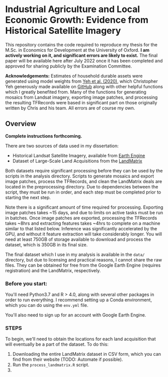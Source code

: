 # Industrial Agriculture and Local Economic Growth: Evidence from Historical Satellite Imagery


This repository contains the code required to reproduce my thesis for the M.Sc. in Economics for Development at the University of Oxford. **I am actively working on it, and significant errors are likely to exist.** The final paper will be available here after July 2022 once it has been completed and approved for sharing publicly by the Examination Committee. 


**Acknowledgements:** Estimates of household durable assets were generated using model weights from [Yeh et al. (2020)](https://www.nature.com/articles/s41467-020-16185-w), which Christopher Yeh generously made available on [GitHub](https://github.com/chrisyeh96/africa_poverty_clean) along with other helpful functions which I greatly benefited from. Many of the functions for generating mosaics from Landsat imagery, exporting image patches, and processing the resulting TFRecords were based in significant part on those originally written by Chris and his team. All errors are of course my own.


## Overview

**Complete instructions forthcoming.**

There are two sources of data used in my dissertation: 
- Historical Landsat Satellite Imagery, available from [Earth Engine](https://developers.google.com/earth-engine/datasets/catalog/landsat)
- Dataset of Large-Scale Land Acquisitions from the [LandMatrix](https://landmatrix.org)

Both datasets require significant processing before they can be used by the scripts in the analysis directory. Scripts to generate mosaics and export image patches, process the TFRecords, and clean the LandMatrix deals are located in the preprocessing directory. Due to dependencies between the script, they must be run in order, and each step must be completed prior to starting the next step. 

Note there is a significant amount of time required for processing. Exporting image patches takes ~15 days, and due to limits on active tasks must be run in batches. Once image patches are exported, processing the TFRecords takes ~8hrs and extracting features takes ~4hrs to complete on a machine similar to that listed below. Inference was significantly accelerated by the GPU, and without it feature extraction will take considerably longer. You will need at least 750GB of storage available to download and process the dataset, which is 350GB in its final size. 

The final dataset which I use in my analysis is available in the `data/` directory, but due to licensing and practical reasons, I cannot share the raw files. They can be obtained for free from the Google Earth Engine (requires registration) and the LandMatrix, respectively. 


### Before you start: 

You'll need Python3.7 and R > 4.0, along with several other packages in order to run everything. I recommend setting up a Conda environment, which you can do using the `env.yml` file.  


You'll also need to sign up for an account with Google Earth Engine. 


### STEPS

To begin, we'll need to obtain the locations for each land acquisition that will eventually be a part of the dataset. To do this:

1. Downloading the entire LandMatrix dataset in CSV form, which you can find from their website (TODO: Automate if possible). 
2. Run the `process_landmatrix.R` script. 
3. 








